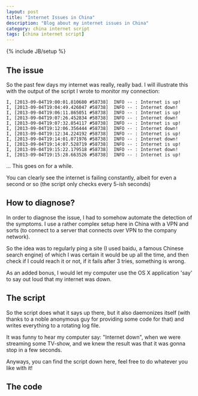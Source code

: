 ```yaml
---
layout: post
title: "Internet Issues in China"
description: "Blog about my internet issues in China"
category: china internet script
tags: [china internet script]
---
```

{% include JB/setup %}

## The issue

So the past few days my internet was really, really bad. I will illustrate this with the output of the script I wrote to monitor my connection:

	I, [2013-09-04T19:00:01.810680 #58738]  INFO -- : Internet is up!
	I, [2013-09-04T19:04:49.426047 #58738]  INFO -- : Internet down!
	I, [2013-09-04T19:06:11.865051 #58738]  INFO -- : Internet is up!
	I, [2013-09-04T19:07:26.452834 #58738]  INFO -- : Internet down!
	I, [2013-09-04T19:07:32.854117 #58738]  INFO -- : Internet is up!
	I, [2013-09-04T19:12:06.356444 #58738]  INFO -- : Internet down!
	I, [2013-09-04T19:12:34.224192 #58738]  INFO -- : Internet is up!
	I, [2013-09-04T19:14:01.071976 #58738]  INFO -- : Internet down!
	I, [2013-09-04T19:14:07.528719 #58738]  INFO -- : Internet is up!
	I, [2013-09-04T19:15:22.179518 #58738]  INFO -- : Internet down!
	I, [2013-09-04T19:15:28.663526 #58738]  INFO -- : Internet is up!


... This goes on for a while.

You can clearly see the internet is failing constantly, albeit for even a second or so (the script only checks every 5-ish seconds)

## How to diagnose?

In order to diagnose the issue, I had to somehow automate the detection of the symptoms. I use a rather complex setup here in China with a VPN and sorts (to connect to a server that connects over VPN to the company network).

So the idea was to regularly ping a site (I used baidu, a famous Chinese search engine) of which I was certain it would be up all the time, and then check if I could reach it or not, if it fails after 3 tries, something is wrong. 

As an added bonus, I would let my computer use the OS X application 'say' to say out loud that my internet was down.

## The script

So the script does what it says up there, but it also daemonizes itself (with thanks to a noble anonymous guy for providing some code for that) and writes everything to a rotating log file. 

It was funny to hear my computer say: "Internet down", when we were streaming some TV-show, and we knew the result was that it was gonna stop in a few seconds.

Anyways, you can find the script down here, feel free to do whatever you like with it!

## The code

<script src="https://gist.github.com/kvannotten/6433327.js">
	console.log("test");
</script>


